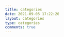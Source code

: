 ```yaml
---
title: categories
date: 2021-09-05 17:22:20
layout: categories
type: categories
comments: true
---
```

